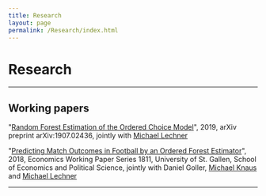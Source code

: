 ```yaml
---
title: Research
layout: page
permalink: /Research/index.html
---
```


# Research
---

## Working papers

"[Random Forest Estimation of the Ordered Choice Model](https://arxiv.org/abs/1907.02436)", 2019, arXiv preprint arXiv:1907.02436, jointly with [Michael Lechner](https://www.michael-lechner.eu/)

"[Predicting Match Outcomes in Football by an Ordered Forest Estimator](https://www.researchgate.net/publication/328486514_Predicting_Match_Outcomes_in_Football_by_an_Ordered_Forest_Estimator)", 2018,  Economics Working Paper Series 1811, University of St. Gallen, School of Economics and Political Science, jointly with Daniel Goller, [Michael Knaus](https://mcknaus.github.io/) and [Michael Lechner](https://www.michael-lechner.eu/)

---


